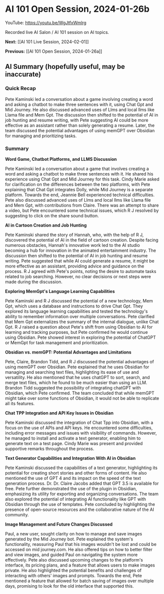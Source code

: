 # AI 101 Open Session, 2024-01-26b

YouTube: <https://youtu.be/WgJtfxWmlrg>

Recorded live AI Salon / AI 101 session on AI topics.

**Next:** [[AI 101 Live Session, 2024-02-01]]

**Previous:** [[AI 101 Open Session, 2024-01-26a]]

## AI Summary (hopefully useful, may be inaccurate)

### Quick Recap

Pete Kaminski led a conversation about a game involving creating a word and asking a chatbot to make three sentences with it, using Chat Gpt and Mid Journey. He also discussed advanced uses of Llms and local llms like Llama file and Mem Gpt. The discussion then shifted to the potential of AI in job hunting and resume writing, with Pete suggesting AI could be more effective as an assistant rather than solely generating a resume. Later, the team discussed the potential advantages of using memGPT over Obsidian for managing and prioritizing tasks.
### Summary

**Word Game, Chatbot Platforms, and LLMS Discussion**

Pete Kaminski led a conversation about a game that involves creating a word and asking a chatbot to make three sentences with it. He shared his experience using Chat Gpt and Mid Journey for this task. Cindy Marie asked for clarification on the differences between the two platforms, with Pete explaining that Chat Gpt integrates Dolly, while Mid Journey is a separate platform. Towards the end, Jeannie Bell experienced technical difficulties. Pete also discussed advanced uses of Llms and local llms like Llama file and Mem Gpt, with contributions from Claire. There was an attempt to share a video, but Pete encountered some technical issues, which R J resolved by suggesting to click on the share sound button.

**AI in Cartoon Creation and Job Hunting**

Pete Kaminski shared the story of Hannah, who, with the help of R J, discovered the potential of AI in the field of cartoon creation. Despite facing numerous obstacles, Hannah's innovative work led to the AI studio becoming a hub for innovation in the animated entertainment industry. The discussion then shifted to the potential of AI in job hunting and resume writing. Pete suggested that while AI could generate a resume, it might be more effective as an assistant, providing advice and guidance on the process. R J agreed with Pete's points, noting the desire to automate tasks related to job searching. However, no clear decisions or next steps were made during the discussion.

**Exploring MemGpt's Language Learning Capabilities**

Pete Kaminski and R J discussed the potential of a new technology, Mem Gpt, which uses a database and instructions to drive Chat Gpt. They explored its language learning capabilities and tested the technology's ability to remember information over multiple conversations. Pete clarified that Mem Gpt externalizes the summary of the internal dialogue, unlike Chat Gpt. R J raised a question about Pete's shift from using Obsidian to AI for learning and tracking purposes, but Pete confirmed he would continue using Obsidian. Pete showed interest in exploring the potential of ChatGPT or MemGpt for task management and prioritization.

**Obsidian vs. memGPT: Potential Advantages and Limitations**

Pete, Claire, Brandon Tidd, and R J discussed the potential advantages of using memGPT over Obsidian. Pete explained that he uses Obsidian for managing and searching text files, highlighting its ease of use and versatility. He also mentioned that he uses chatGPT to sort, search, and merge text files, which he found to be much easier than using an LLM. Brandon Tidd suggested the possibility of integrating chatGPT with Obsidian, which Pete confirmed. The team concluded that while memGPT might take over some functions of Obsidian, it would not be able to replicate all its features.

**Chat TPP Integration and API Key Issues in Obsidian**

Pete Kaminski discussed the integration of Chat Tpp into Obsidian, with a focus on the use of APIs and API keys. He encountered some difficulties, including error messages and issues with visibility of commands. However, he managed to install and activate a text generator, enabling him to generate text on a test page. Cindy Marie was present and provided supportive remarks throughout the process.

**Text Generator Capabilities and Integration With AI in Obsidian**

Pete Kaminski discussed the capabilities of a text generator, highlighting its potential for creating short stories and other forms of content. He also mentioned the use of GPT 4 and its impact on the speed of the text generation process. Dr. Dr. Claire Jacobs added that GPT 3.5 is available for free. Pete further demonstrated the use of the plugin in Obsidian, emphasizing its utility for exporting and organizing conversations. The team also explored the potential of integrating AI functionality like GPT with Obsidian through the use of templates. Pete concluded by highlighting the presence of open-source resources and the collaborative nature of the AI community.

**Image Management and Future Changes Discussed**

Paul, a new user, sought clarity on how to manage and save images generated by the Mid Journey bot. Pete explained the system's functionality, reassuring Paul that his images wouldn't be lost and could be accessed on mid journey.com. He also offered tips on how to better filter and view images, and guided Paul on navigating the system more effectively. Pete also discussed upcoming changes to the platform's interface, its pricing plans, and a feature that allows users to make images private. He also highlighted the potential benefits and challenges of interacting with others' images and prompts. Towards the end, Pete mentioned a feature that allowed for batch saving of images over multiple days, promising to look for the old interface that supported this.
